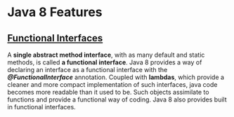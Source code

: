 # Java 8 Features

## [Functional Interfaces](https://github.com/natandaniel/java8/tree/master/java_8_features/src/functional/interfaces)

A **single abstract method interface**, with as many default and static methods, is called **a functional interface**. 
Java 8 provides a way of declaring an interface as a functional interface with the **_@FunctionalInterface_** annotation.
Coupled with **lambdas**, which provide a cleaner and more compact implementation of such interfaces, java code becomes more readable than it used to be. Such objects assimilate to functions and provide a functional way of coding. Java 8 also provides built in functional interfaces.

